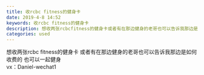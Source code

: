 ```yaml
---
title: 收rcbc fitness的健身卡
date: 2019-4-8 14:52
keywords: 收rcbc fitness的健身卡
description: 想收两张rcbcfitness的健身卡或者有在那边健身的老哥也可以告诉我那边是如何收费的也可以一起健身vx：Daniel-wechat1
categories: used
---
```

<td class="t_f" id="postmessage_3429515">

想收两张rcbc fitness的健身卡 或者有在那边健身的老哥也可以告诉我那边是如何收费的 也可以一起健身 <br/>
vx：Daniel-wechat1<br/>
</td>
